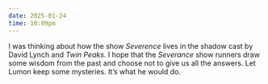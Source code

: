 ```yaml
---
date: 2025-01-24
time: 10:09pm
---
```

I was thinking about how the show <i>Severence</i> lives in the shadow cast by David Lynch and <i>Twin Peaks</i>. I hope that the <i>Severance</i> show runners draw some wisdom from the past and choose not to give us all the answers. Let Lumon keep some mysteries. It’s what he would do.

